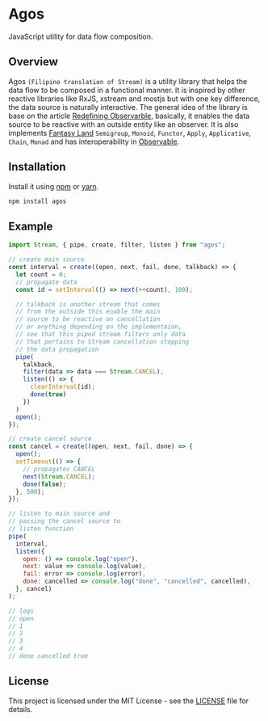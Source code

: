 # Agos

JavaScript utility for data flow composition.

## Overview

Agos `(Filipino translation of Stream)` is a utility library that helps the data flow to be composed in a functional manner. It is inspired by other reactive libraries like RxJS, xstream and mostjs but with one key difference, the data source is naturally interactive. The general idea of the library is base on the article [Redefining Observarble](https://github.com/cedmandocdoc/redefining-observable), basically, it enables the data source to be reactive with an outside entity like an observer. It is also implements [Fantasy Land](https://github.com/fantasyland/fantasy-land) `Semigroup`, `Monoid`, `Functor`, `Apply`, `Applicative`, `Chain`, `Monad` and has interoperability in [Observable](https://github.com/tc39/proposal-observable).

## Installation

Install it using [npm](https://www.npmjs.com/package/agos) or [yarn](https://yarnpkg.com/package/agos).

```bash
npm install agos
```

## Example

```js
import Stream, { pipe, create, filter, listen } from "agos";

// create main source
const interval = create((open, next, fail, done, talkback) => {
  let count = 0;
  // propagate data
  const id = setInterval(() => next(++count), 100);

  // talkback is another stream that comes
  // from the outside this enable the main
  // source to be reactive on cancellation
  // or anything depending on the implementaion,
  // see that this piped stream filters only data
  // that pertains to Stream cancellation stopping
  // the data propagation
  pipe(
    talkback,
    filter(data => data === Stream.CANCEL),
    listen(() => {
      clearInterval(id);
      done(true)
    })
  )
  open();
});

// create cancel source
const cancel = create((open, next, fail, done) => {
  open();
  setTimeout(() => {
    // propagates CANCEL
    next(Stream.CANCEL);
    done(false);
  }, 500);
});

// listen to main source and 
// passing the cancel source to
// listen function
pipe(
  interval,
  listen({
    open: () => console.log("open"),
    next: value => console.log(value),
    fail: error => console.log(error),
    done: cancelled => console.log("done", "cancelled", cancelled),
  }, cancel)
);

// logs
// open
// 1
// 2
// 3
// 4
// done cancelled true
```

## License

This project is licensed under the MIT License - see the [LICENSE](https://github.com/cedmandocdoc/agos/blob/master/LICENSE) file for details.
